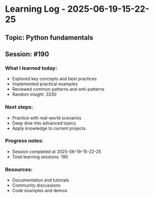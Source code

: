 # Learning Log - 2025-06-19-15-22-25

## Topic: Python fundamentals
## Session: #190

### What I learned today:
- Explored key concepts and best practices
- Implemented practical examples  
- Reviewed common patterns and anti-patterns
- Random insight: 3330

### Next steps:
- Practice with real-world scenarios
- Deep dive into advanced topics
- Apply knowledge to current projects

### Progress notes:
- Session completed at 2025-06-19-15-22-25
- Total learning sessions: 190

### Resources:
- Documentation and tutorials
- Community discussions
- Code examples and demos
